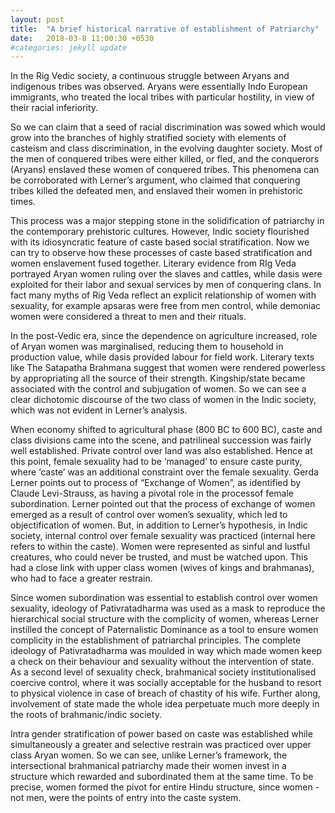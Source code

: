 ```yaml
---
layout: post
title:  "A brief historical narrative of establishment of Patriarchy"
date:   2018-03-8 11:00:30 +0530
#categories: jekyll update
---
```



In the Rig Vedic society, a continuous struggle between Aryans and indigenous tribes was observed. Aryans were essentially Indo European immigrants, who treated the local tribes with particular hostility, in view of their racial inferiority. 

So we can claim that a seed of racial discrimination was sowed which would grow into the branches of highly stratified society with elements of casteism and class discrimination, in the evolving daughter society. Most of the men of conquered tribes were either killed, or fled, and the conquerors (Aryans) enslaved these women of conquered tribes. This phenomena can be corroborated with Lerner’s argument, who claimed that conquering tribes killed the defeated men, and enslaved their women in prehistoric times.

This process was a major stepping stone in the solidification of patriarchy in the contemporary prehistoric cultures. However, Indic society flourished with its idiosyncratic feature of caste based social stratification. Now we can try to observe how these processes of caste based stratification and women enslavement fused together. Literary evidence from RIg Veda portrayed Aryan women ruling over the slaves and cattles, while dasis were exploited for their labor and sexual services by men of conquering clans. In fact many myths of Rig Veda reflect an explicit relationship of women with sexuality, for example apsaras were free from men control, while demoniac women were considered a threat to men and their rituals.

In the post-Vedic era, since the dependence on agriculture increased, role of Aryan women was marginalised, reducing them to household in production value, while dasis provided labour for field work. Literary texts like The Satapatha Brahmana suggest that women were rendered powerless by  appropriating all the source of their strength. Kingship/state became associated with the control and subjugation of women. So we can see a clear dichotomic discourse of the two class of women in the Indic society, which was not evident in Lerner’s analysis. 



When economy shifted to agricultural phase (800 BC to 600 BC), caste and class divisions came into the scene, and patrilineal succession was fairly well established. Private control over land was also established. Hence at this point, female sexuality had to be ‘managed’ to ensure caste purity, where ‘caste’ was an additional constraint over the female sexuality. Gerda Lerner points out to process of “Exchange of Women”, as  identified by Claude Levi-Strauss, as having a pivotal role in the processof fe­male subordination. Lerner pointed out that the process of exchange of women emerged as a result of control over women’s sexuality, which led to objectification of women. But, in addition to Lerner’s hypothesis, in Indic society, internal control over female sexuality was practiced (internal here refers to within the caste).    Women were represented as sinful and lustful creatures, who could never be trusted, and must be watched upon. This had a close link with upper class women (wives of kings and brahmanas), who had to face a greater restrain. 

Since women subordination was essential to establish control over women sexuality, ideology of Pativratadharma was used as a mask to reproduce the hierarchical social structure with the complicity of women, whereas Lerner instilled the concept of Paternalistic Dominance as a tool to ensure women complicity in the establishment of patriarchal principles. The complete ideology of Pativratadharma was moulded in way which made women keep a check on their behaviour and sexuality without the intervention of state. As a second level of sexuality check, brahmanical society institutionalised coercive control, where it was socially acceptable for the husband to resort to physical violence in case of breach of chastity of his wife. Further along, involvement of state made the whole idea perpetuate much more deeply in the roots of brahmanic/indic society. 

Intra gender stratification of power based on caste was established while simultaneously a greater and selective restrain was practiced over upper class Aryan women. So we can see, unlike Lerner’s framework, the intersectional brahmanical patriarchy made their women invest in a structure which rewarded and subordinated them at the same time. To be precise, women formed the pivot for entire Hindu structure, since women - not men, were the points of entry into the caste system.


